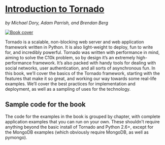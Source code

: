 # [Introduction to Tornado](http://shop.oreilly.com/product/0636920021292.do)
_by Michael Dory, Adam Parrish, and Brendan Berg_

[![Book cover](http://akamaicovers.oreilly.com/images/0636920021292/cat.gif "Book cover")](http://shop.oreilly.com/product/0636920021292.do)

Tornado is a scalable, non-blocking web server and web application framework written in Python. It is also light-weight to deploy, fun to write for, and incredibly powerful. Tornado was written with performance in mind, aiming to solve the C10k problem, so by design it’s an extremely high-performance framework. It’s also packed with handy tools for dealing with social networks, user authentication, and all sorts of asynchronous fun. In this book, we’ll cover the basics of the Tornado framework, starting with the features that make it so great, and working our way towards some real-life examples. We’ll cover the best practices for implementation and deployment, as well as a sampling of uses for the technology.



## Sample code for the book

The code for the examples in the book is grouped by chapter, with complete application examples that you can run on your own.  These shouldn't require anything beyond the basic install of Tornado and Python 2.6+, except for the MongoDB examples (which obviously require MongoDB, as well as pymongo).

